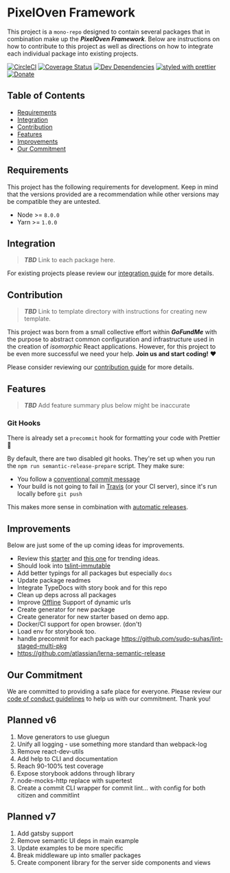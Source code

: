 # PixelOven Framework
This project is a `mono-repo` designed to contain several packages that in combination make up the ***PixelOven Framework***. Below are instructions on how to contribute to this project as well as directions on how to integrate each individual package into existing projects. 

[![CircleCI](https://circleci.com/gh/pixeloven/pixeloven/tree/master.svg?style=svg)](https://circleci.com/gh/pixeloven/pixeloven/tree/master)
[![Coverage Status](https://codecov.io/gh/pixeloven/pixeloven/branch/master/graph/badge.svg)](https://codecov.io/gh/pixeloven/pixeloven)
[![Dev Dependencies](https://david-dm.org/pixeloven/pixeloven/dev-status.svg)](https://david-dm.org/pixeloven/pixeloven?type=dev)
[![styled with prettier](https://img.shields.io/badge/styled_with-prettier-ff69b4.svg)](https://github.com/prettier/prettier)
[![Donate](https://img.shields.io/badge/donate-paypal-blue.svg)](https://paypal.me/briangebel)

## Table of Contents

- [Requirements](#requirements)
- [Integration](#integration)
- [Contribution](#contribution)
- [Features](#features)
- [Improvements](#improvements)
- [Our Commitment](#our-commitment)

## Requirements
This project has the following requirements for development. Keep in mind that the versions provided are a recommendation while other versions may be compatible they are untested.
- Node >= `8.0.0` 
- Yarn >= `1.0.0`

## Integration

> ***TBD*** Link to each package here.

For existing projects please review our [integration guide](./integration.md) for more details.

## Contribution

> ***TBD*** Link to template directory with instructions for creating new template.

This project was born from a small collective effort within ***GoFundMe*** with the purpose to abstract common configuration and infrastructure used in the creation of *isomorphic* React applications. However, for this project to be even more successful we need your help. **Join us and start coding!** :heart:

Please consider reviewing our [contribution guide](./contribution.md) for more details.

## Features

> ***TBD*** Add feature summary plus below might be inaccurate

### Git Hooks

There is already set a `precommit` hook for formatting your code with Prettier :nail_care:

By default, there are two disabled git hooks. They're set up when you run the `npm run semantic-release-prepare` script. They make sure:
 - You follow a [conventional commit message](https://github.com/conventional-changelog/conventional-changelog)
 - Your build is not going to fail in [Travis](https://travis-ci.org) (or your CI server), since it's run locally before `git push`

This makes more sense in combination with [automatic releases](#automatic-releases).

## Improvements
Below are just some of the up coming ideas for improvements.
* Review this [starter](https://github.com/bitjson/typescript-starter) and [this one](https://github.com/alexjoverm/typescript-library-starter) for trending ideas.
* Should look into [tslint-immutable](https://www.npmjs.com/package/tslint-immutable)
* Add better typings for all packages but especially `docs`
* Update package readmes
* Integrate TypeDocs with story book and for this repo
* Clean up deps across all packages
* Improve [Offline](https://github.com/NekR/offline-plugin/issues/64) Support of dynamic urls
* Create generator for new package
* Create generator for new starter based on demo app.
* Docker/CI support for open browser. (don't)
* Load env for storybook too.
* handle precommit for each package https://github.com/sudo-suhas/lint-staged-multi-pkg
* https://github.com/atlassian/lerna-semantic-release

## Our Commitment
We are committed to providing a safe place for everyone. Please review our [code of conduct guidelines](./code-of-conduct.md) to help us with our commitment. Thank you!

## Planned v6
1) Move generators to use gluegun
2) Unify all logging - use something more standard than webpack-log
3) Remove react-dev-utils
4) Add help to CLI and documentation
5) Reach 90-100% test coverage
6) Expose storybook addons through library
7) node-mocks-http replace with supertest
8) Create a commit CLI wrapper for commit lint... with config for both citizen and commitlint

## Planned v7
1) Add gatsby support
2) Remove semantic UI deps in main example
3) Update examples to be more specific
4) Break middleware up into smaller packages
5) Create component library for the server side components and views